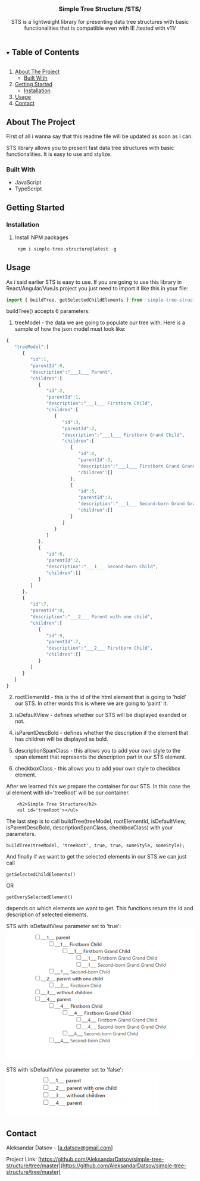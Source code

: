 <!-- PROJECT LOGO
<br />
<p align="center">
  <a href="https://github.com/github_username/repo_name">
    <img src="images/logo.png" alt="Logo" width="80" height="80">
  </a>
 -->
  <h3 align="center">Simple Tree Structure /STS/</h3>

  <p align="center">
    STS is a lightweight library for presenting data tree structures with basic functionalities that is compatible even with IE /tested with v11/
    <br />
    <!--<a href="https://github.com/github_username/repo_name"><strong>Explore the docs »</strong></a>
    <br />
    <br />
    <a href="https://github.com/github_username/repo_name">View Demo</a>
    ·
    <a href="https://github.com/github_username/repo_name/issues">Report Bug</a>
    ·
    <a href="https://github.com/github_username/repo_name/issues">Request Feature</a>-->
  </p>
</p>



<!-- TABLE OF CONTENTS -->
<details open="open">
  <summary><h2 style="display: inline-block">Table of Contents</h2></summary>
  <ol>
    <li>
      <a href="#about-the-project">About The Project</a>
      <ul>
        <li><a href="#built-with">Built With</a></li>
      </ul>
    </li>
    <li>
      <a href="#getting-started">Getting Started</a>
      <ul>
        <!-- <li><a href="#prerequisites">Prerequisites</a></li> -->
        <li><a href="#installation">Installation</a></li>
      </ul>
    </li>
    <li><a href="#usage">Usage</a></li>
    <!-- <li><a href="#roadmap">Roadmap</a></li>
    <li><a href="#contributing">Contributing</a></li>
    <li><a href="#license">License</a></li>-->
    <li><a href="#contact">Contact</a></li>
  </ol>
</details>

<!-- ABOUT THE PROJECT -->
## About The Project
First of all i wanna say that this readme file will be updated as soon as I can.
<br/>

STS library allows you to present fast data tree structures with basic functionalities. It is easy to use and stylize.

### Built With

* JavaScript
* TypeScript


<!-- GETTING STARTED -->
## Getting Started
<!-- 
To get a local copy up and running follow these simple steps.

### Prerequisites

This is an example of how to list things you need to use the software and how to install them.
* npm
  ```sh
  npm i simple-tree-structure@latest -g
  ```
-->
### Installation
<!-- 1. Clone the repo
   ```sh
   git clone https://github.com/AleksandarDatsov/simple-tree-structure.git
   ``` -->

1. Install NPM packages
   ```javascript
    npm i simple-tree-structure@latest -g
   ```

<!-- USAGE EXAMPLES -->
## Usage

As i said earlier STS is easy to use. If you are going to use this library in React/Angular/VueJs project you just need to import it like this in your file:

```javascript
import { buildTree, getSelectedChildElements } from 'simple-tree-structure/src/simple-tree-structure';
```

buildTree() accepts 6 parameters:
1. treeModel - the data we are going to populate our tree with.
Here is a sample of how the json model must look like:

```javascript
{
   "treeModel":[
      {
         "id":1,
         "parentId":0,
         "description":"___1___ Parent",
         "children":[
            {
               "id":2,
               "parentId":1,
               "description":"___1___ Firstborn Child",
               "children":[
                  {
                     "id":3,
                     "parentId":2,
                     "description":"___1___ Firstborn Grand Child",
                     "children":[
                        {
                           "id":4,
                           "parentId":3,
                           "description":"___1___ Firstborn Grand Grand Child",
                           "children":[]
                        },
                        {
                           "id":5,
                           "parentId":3,
                           "description":"___1___ Second-born Grand Grand Child",
                           "children":[]
                        }
                     ]
                  }
               ]
            },
            {
               "id":6,
               "parentId":2,
               "description":"___1___ Second-born Child",
               "children":[]
            }
         ]
      },
      {
         "id":7,
         "parentId":0,
         "description":"___2___ Parent with one child",
         "children":[
            {
               "id":9,
               "parentId":7,
               "description":"___2___ Firstborn Child",
               "children":[]
            }
         ]
      }
   ]
}
```



2. rootElementId - this is the id of the html element that is going to 'hold' our STS. In other words this is where we are going to 'paint' it.

3. isDefaultView - defines whether our STS will be displayed exanded or not.

4. isParentDescBold - defines whether the description if the element that has children will be displayed as bold.

5. descriptionSpanClass - this allows you to add your own style to the span element that represents the description part in our STS element.

6. checkboxClass - this allows you to add your own style to checkbox element.


After we learned this we prepare the container for our STS. In this case the ul element with id='treeRoot' will be our container.

		<h2>Simple Tree Structure</h2>
        <ul id='treeRoot'></ul>
		
The last step is to call buildTree(treeModel, rootElementId, isDefaultView, isParentDescBold, descriptionSpanClass, checkboxClass) with your parameters.

	buildTree(treeModel, 'treeRoot', true, true, someStyle, someStyle);


And finally if we want to get the selected elements in our STS we can just call 

    getSelectedChildElements()

OR

    getEverySelectedElement()

depends on which elements we want to get. This functions return the id and description of selected elements.

STS with isDefaultView parameter set to 'true':
![alt text](https://github.com/AleksandarDatsov/simple-tree-structure/blob/master/imgSamples/sts_default_view.png)

STS with isDefaultView parameter set to 'false':
![alt text](https://github.com/AleksandarDatsov/simple-tree-structure/blob/master/imgSamples/sts_view.png)
<!-- ROADMAP 
## Roadmap

See the [open issues](https://github.com/github_username/repo_name/issues) for a list of proposed features (and known issues).
-->


<!-- CONTRIBUTING 
## Contributing

Contributions are what make the open source community such an amazing place to be learn, inspire, and create. Any contributions you make are **greatly appreciated**.

1. Fork the Project
2. Create your Feature Branch (`git checkout -b feature/AmazingFeature`)
3. Commit your Changes (`git commit -m 'Add some AmazingFeature'`)
4. Push to the Branch (`git push origin feature/AmazingFeature`)
5. Open a Pull Request

-->

<!-- LICENSE
## License

Distributed under the MIT License. See `LICENSE` for more information.
 -->


<!-- CONTACT -->
## Contact

Aleksandar Datsov - [a.datsov@gmail.com]

Project Link: [https://github.com/AleksandarDatsov/simple-tree-structure/tree/master](https://github.com/AleksandarDatsov/simple-tree-structure/tree/master)
